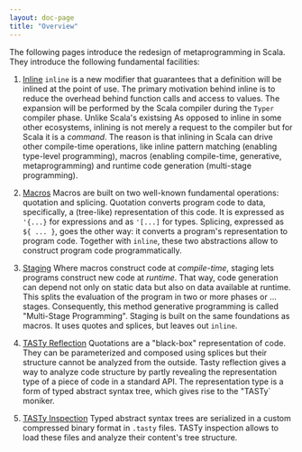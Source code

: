 ```yaml
---
layout: doc-page
title: "Overview"
---
```


The following pages introduce the redesign of metaprogramming in Scala. They
introduce the following fundamental facilities:

1. [Inline](./inline.html) `inline` is a new modifier that guarantees that
   a definition will be inlined at the point of use. The primary motivation
   behind inline is to reduce the overhead behind function calls and access to
   values. The expansion will be performed by the Scala compiler during the
   `Typer` compiler phase. Unlike Scala's existsing
   As opposed to inline in some other ecosystems,
   inlining is not merely a request to the compiler but for Scala it is a
   _command_. The reason is that inlining in Scala can drive other compile-time
   operations, like inline pattern matching (enabling type-level
   programming), macros (enabling compile-time, generative, metaprogramming) and
   runtime code generation (multi-stage programming).

2. [Macros](./macros.html) Macros are built on two well-known fundamental
   operations: quotation and splicing.  Quotation converts program code to
   data, specifically, a (tree-like) representation of this code. It is
   expressed as `'{...}` for expressions and as `'[...]` for types. Splicing,
   expressed as `${ ... }`, goes the other way: it converts a program's representation
   to program code. Together with `inline`, these two abstractions allow
   to construct program code programmatically.

3. [Staging](./staging.html) Where macros construct code at _compile-time_,
   staging lets programs construct new code at _runtime_. That way,
   code generation can depend not only on static data but also on data available at runtime. This splits the evaluation of the program in two or more phases or ...
   stages. Consequently, this method generative programming is called "Multi-Stage Programming". Staging is built on the same foundations as macros. It uses
   quotes and splices, but leaves out `inline`.

4. [TASTy Reflection](./tasty-reflect.html) Quotations are a "black-box"
   representation of code. They can be parameterized and composed using
   splices but their structure cannot be analyzed from the outside. Tasty
   reflection gives a way to analyze code structure by partly revealing the representation type of a piece of code in a standard API. The representation
   type is a form of typed abstract syntax tree, which gives rise to the "TASTy`
   moniker.

5. [TASTy Inspection](./tasty-inspect.html) Typed abstract syntax trees are serialized
   in a custom compressed binary format in `.tasty` files. TASTy inspection allows
   to load these files and analyze their content's tree structure.

